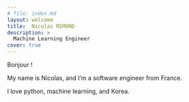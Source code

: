 ```yaml
---
# file: index.md
layout: welcome
title:  Nicolas REMOND
description: >
  Machine Learning Engineer
cover: true
---
```


<!-- ## Machine Learning Engineer -->

<!-- Machine Learning Engineer
{:.lead} -->

Bonjour !

My name is Nicolas, and I’m a software engineer from France.

I love python, machine learning, and Korea.